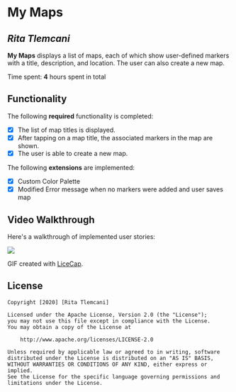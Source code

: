 # My Maps 

## *Rita Tlemcani*

**My Maps** displays a list of maps, each of which show user-defined markers with a title, description, and location. The user can also create a new map. 

Time spent: **4** hours spent in total

## Functionality 

The following **required** functionality is completed:

* [X] The list of map titles is displayed.
* [X] After tapping on a map title, the associated markers in the map are shown.
* [X] The user is able to create a new map.

The following **extensions** are implemented:

* [X] Custom Color Palette
* [X] Modified Error message when no markers were added and user saves map

## Video Walkthrough

Here's a walkthrough of implemented user stories:

![](MyMapDemoGif.gif)

GIF created with [LiceCap](http://www.cockos.com/licecap/).

## License

    Copyright [2020] [Rita Tlemcani]

    Licensed under the Apache License, Version 2.0 (the "License");
    you may not use this file except in compliance with the License.
    You may obtain a copy of the License at

        http://www.apache.org/licenses/LICENSE-2.0

    Unless required by applicable law or agreed to in writing, software
    distributed under the License is distributed on an "AS IS" BASIS,
    WITHOUT WARRANTIES OR CONDITIONS OF ANY KIND, either express or implied.
    See the License for the specific language governing permissions and
    limitations under the License.
